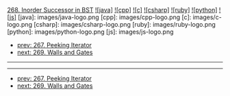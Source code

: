 [268. Inorder Successor in BST](https://leetcode.com/problems/inorder-successor-in-bst/)
[![java]](https://github.com/leetcode-study-group/leetcode-java-solutions/blob/master/268-inorder-successor-in-bst.md)
[![cpp]](https://github.com/leetcode-study-group/leetcode-cpp-solutions/blob/master/268-inorder-successor-in-bst.md)
[![c]](https://github.com/leetcode-study-group/leetcode-c-solutions/blob/master/268-inorder-successor-in-bst.md)
[![csharp]](https://github.com/leetcode-study-group/leetcode-csharp-solutions/blob/master/268-inorder-successor-in-bst.md)
[![ruby]](https://github.com/leetcode-study-group/leetcode-ruby-solutions/blob/master/268-inorder-successor-in-bst.md)
[![python]](https://github.com/leetcode-study-group/leetcode-python-solutions/blob/master/268-inorder-successor-in-bst.md)
[![js]](https://github.com/leetcode-study-group/leetcode-js-solutions/blob/master/268-inorder-successor-in-bst.md)
[java]: images/java-logo.png
[cpp]: images/cpp-logo.png
[c]: images/c-logo.png
[csharp]: images/csharp-logo.png
[ruby]: images/ruby-logo.png
[python]: images/python-logo.png
[js]: images/js-logo.png

- [prev: 267. Peeking Iterator](267-peeking-iterator.md)
- [next: 269. Walls and Gates](269-walls-and-gates.md)

---


---

- [prev: 267. Peeking Iterator](267-peeking-iterator.md)
- [next: 269. Walls and Gates](269-walls-and-gates.md)
